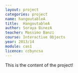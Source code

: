 ```yaml
---
layout: project
categories: project
name: hangoutableA
title:  HangoutableA
author: Soraya BinezA
teacher: Massimo Banzi
course: Interactive Objects
year: 2013/14
module: cas1
licence: ccbyncsa
---
```

This is the content of the project!